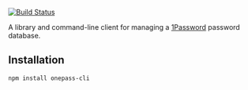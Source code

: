 [![Build Status](https://travis-ci.org/robertknight/1pass-web.png?branch=master)](https://travis-ci.org/robertknight/1pass-web)

A library and command-line client for managing a [1Password](https://agilebits.com/onepassword) password database.

## Installation

```
npm install onepass-cli
```
